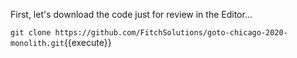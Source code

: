 First, let's download the code just for review in the Editor...

`git clone https://github.com/FitchSolutions/goto-chicago-2020-monolith.git`{{execute}}